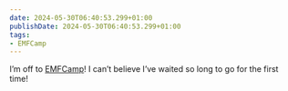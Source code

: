 ```yaml
---
date: 2024-05-30T06:40:53.299+01:00
publishDate: 2024-05-30T06:40:53.299+01:00
tags:
- EMFCamp
---
```


I’m off to [EMFCamp](/tags/emfcamp)! I can’t believe I’ve waited so long to go for the first time!

